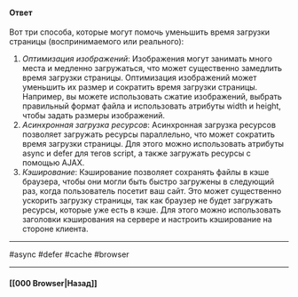 #### Ответ

Вот три способа, которые могут помочь уменьшить время загрузки страницы (воспринимаемого или реального):

1. *Оптимизация изображений*: Изображения могут занимать много места и медленно загружаться, что может существенно замедлить время загрузки страницы. Оптимизация изображений может уменьшить их размер и сократить время загрузки страницы. Например, вы можете использовать сжатие изображений, выбрать правильный формат файла и использовать атрибуты width и height, чтобы задать размеры изображений.
2. *Асинхронная загрузка ресурсов*: Асинхронная загрузка ресурсов позволяет загружать ресурсы параллельно, что может сократить время загрузки страницы. Для этого можно использовать атрибуты async и defer для тегов script, а также загружать ресурсы с помощью AJAX.
3. *Кэширование*: Кэширование позволяет сохранять файлы в кэше браузера, чтобы они могли быть быстро загружены в следующий раз, когда пользователь посетит ваш сайт. Это может существенно ускорить загрузку страницы, так как браузер не будет загружать ресурсы, которые уже есть в кэше. Для этого можно использовать заголовки кэширования на сервере и настроить кэширование на стороне клиента.

___
#async #defer #cache #browser

___

#### [[000 Browser|Назад]]